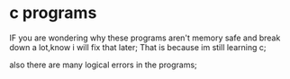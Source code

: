 # c programs
 
IF you are wondering why these programs aren't memory safe and break down a lot,know i will fix that later;
That is because im still learning c;

also there are many logical errors in the programs;
